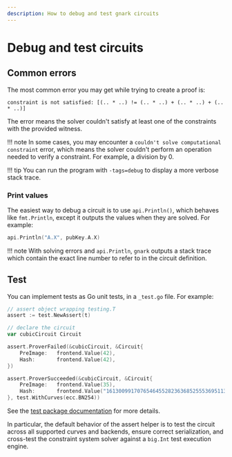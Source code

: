 ```yaml
---
description: How to debug and test gnark circuits
---
```


# Debug and test circuits

## Common errors

The most common error you may get while trying to create a proof is:

```no-lang
constraint is not satisfied: [(.. * ..) != (.. * ..) + (.. * ..) + (.. * ..)]
```

The error means the solver couldn't satisfy at least one of the constraints with the provided
witness.

!!! note
    In some cases, you may encounter a `couldn't solve computational constraint` error, which means
    the solver couldn't perform an operation needed to verify a constraint.
    For example, a division by 0.

!!! tip
    You can run the program with `-tags=debug` to display a more verbose stack trace.

### Print values

The easiest way to debug a circuit is to use `api.Println()`, which behaves like `fmt.Println`, except
it outputs the values when they are solved. For example:

```go
api.Println("A.X", pubKey.A.X)
```

!!! note
    With solving errors and `api.Println`, `gnark` outputs a stack trace which contain the exact line number to refer to in the circuit definition.

## Test

You can implement tests as Go unit tests, in a `_test.go` file. For example:

```go
// assert object wrapping testing.T
assert := test.NewAssert(t)

// declare the circuit
var cubicCircuit Circuit

assert.ProverFailed(&cubicCircuit, &Circuit{
    PreImage:   frontend.Value(42),
    Hash:       frontend.Value(42),
})

assert.ProverSucceeded(&cubicCircuit, &Circuit{
    PreImage:   frontend.Value(35),
    Hash:       frontend.Value("16130099170765464552823636852555369511329944820189892919423002775646948828469"),
}, test.WithCurves(ecc.BN254))

```

See the [test package documentation](https://pkg.go.dev/github.com/consensys/gnark/test@v0.5.2) for more details.

In particular, the default behavior of the assert helper is to test the circuit across all supported curves and backends, ensure correct serialization, and cross-test the constraint system solver against a `big.Int` test execution engine.